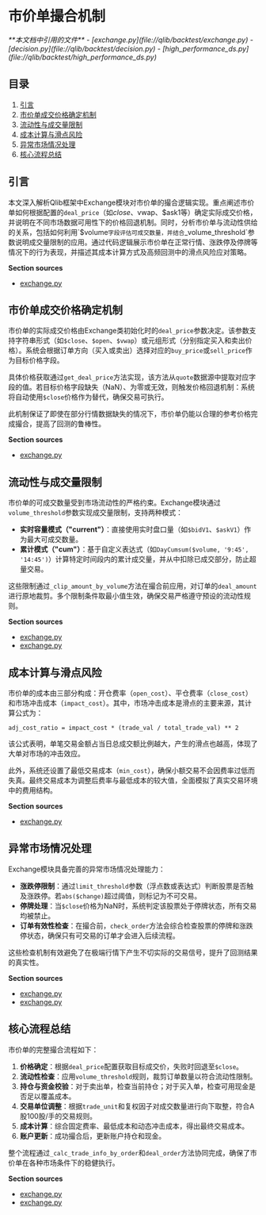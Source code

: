 # 市价单撮合机制

<cite>
**本文档中引用的文件**  
- [exchange.py](file://qlib/backtest/exchange.py)
- [decision.py](file://qlib/backtest/decision.py)
- [high_performance_ds.py](file://qlib/backtest/high_performance_ds.py)
</cite>

## 目录
1. [引言](#引言)  
2. [市价单成交价格确定机制](#市价单成交价格确定机制)  
3. [流动性与成交量限制](#流动性与成交量限制)  
4. [成本计算与滑点风险](#成本计算与滑点风险)  
5. [异常市场情况处理](#异常市场情况处理)  
6. [核心流程总结](#核心流程总结)

## 引言
本文深入解析Qlib框架中Exchange模块对市价单的撮合逻辑实现。重点阐述市价单如何根据配置的`deal_price`（如$close、$vwap、$ask1等）确定实际成交价格，并说明在不同市场数据可用性下的价格回退机制。同时，分析市价单与流动性供给的关系，包括如何利用`$volume`字段评估可成交数量，并结合`_volume_threshold`参数说明成交量限制的应用。通过代码逻辑展示市价单在正常行情、涨跌停及停牌等情况下的行为表现，并描述其成本计算方式及高频回测中的滑点风险应对策略。

**Section sources**  
- [exchange.py](file://qlib/backtest/exchange.py#L27-L958)

## 市价单成交价格确定机制
市价单的实际成交价格由Exchange类初始化时的`deal_price`参数决定。该参数支持字符串形式（如`$close`、`$open`、`$vwap`）或元组形式（分别指定买入和卖出价格）。系统会根据订单方向（买入或卖出）选择对应的`buy_price`或`sell_price`作为目标价格字段。

具体价格获取通过`get_deal_price`方法实现，该方法从`quote`数据源中提取对应字段的值。若目标价格字段缺失（NaN）、为零或无效，则触发价格回退机制：系统将自动使用`$close`价格作为替代，确保交易可执行。

此机制保证了即使在部分行情数据缺失的情况下，市价单仍能以合理的参考价格完成撮合，提高了回测的鲁棒性。

**Section sources**  
- [exchange.py](file://qlib/backtest/exchange.py#L493-L513)

## 流动性与成交量限制
市价单的可成交数量受到市场流动性的严格约束。Exchange模块通过`volume_threshold`参数实现成交量限制，支持两种模式：

- **实时容量模式（"current"）**：直接使用实时盘口量（如`$bidV1`、`$askV1`）作为最大可成交数量。
- **累计模式（"cum"）**：基于自定义表达式（如`DayCumsum($volume, '9:45', '14:45')`）计算特定时间段内的累计成交量，并从中扣除已成交部分，防止超量交易。

这些限制通过`_clip_amount_by_volume`方法在撮合前应用，对订单的`deal_amount`进行原地裁剪。多个限制条件取最小值生效，确保交易严格遵守预设的流动性规则。

**Section sources**  
- [exchange.py](file://qlib/backtest/exchange.py#L294-L335)  
- [exchange.py](file://qlib/backtest/exchange.py#L785-L831)

## 成本计算与滑点风险
市价单的成本由三部分构成：开仓费率（`open_cost`）、平仓费率（`close_cost`）和市场冲击成本（`impact_cost`）。其中，市场冲击成本是滑点的主要来源，其计算公式为：
```
adj_cost_ratio = impact_cost * (trade_val / total_trade_val) ** 2
```
该公式表明，单笔交易金额占当日总成交额比例越大，产生的滑点也越高，体现了大单对市场的冲击效应。

此外，系统还设置了最低交易成本（`min_cost`），确保小额交易不会因费率过低而失真。最终交易成本为调整后费率与最低成本的较大值，全面模拟了真实交易环境中的费用结构。

**Section sources**  
- [exchange.py](file://qlib/backtest/exchange.py#L858-L951)

## 异常市场情况处理
Exchange模块具备完善的异常市场情况处理能力：

- **涨跌停限制**：通过`limit_threshold`参数（浮点数或表达式）判断股票是否触及涨跌停。若`abs($change)`超过阈值，则标记为不可交易。
- **停牌处理**：当`$close`价格为NaN时，系统判定该股票处于停牌状态，所有交易均被禁止。
- **订单有效性检查**：在撮合前，`check_order`方法会综合检查股票的停牌和涨跌停状态，确保只有可交易的订单才会进入后续流程。

这些检查机制有效避免了在极端行情下产生不切实际的交易信号，提升了回测结果的真实性。

**Section sources**  
- [exchange.py](file://qlib/backtest/exchange.py#L272-L291)  
- [exchange.py](file://qlib/backtest/exchange.py#L403-L418)

## 核心流程总结
市价单的完整撮合流程如下：
1. **价格确定**：根据`deal_price`配置获取目标成交价，失败时回退至`$close`。
2. **流动性检查**：应用`volume_threshold`规则，裁剪订单数量以符合流动性限制。
3. **持仓与资金校验**：对于卖出单，检查当前持仓；对于买入单，检查可用现金是否足以覆盖成本。
4. **交易单位调整**：根据`trade_unit`和复权因子对成交数量进行向下取整，符合A股100股/手的交易规则。
5. **成本计算**：综合固定费率、最低成本和动态冲击成本，得出最终交易成本。
6. **账户更新**：成功撮合后，更新账户持仓和现金。

整个流程通过`_calc_trade_info_by_order`和`deal_order`方法协同完成，确保了市价单在各种市场条件下的稳健执行。

**Section sources**  
- [exchange.py](file://qlib/backtest/exchange.py#L420-L462)  
- [exchange.py](file://qlib/backtest/exchange.py#L858-L951)